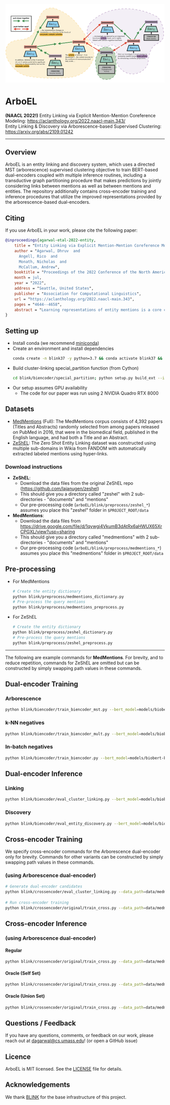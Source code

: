![BLINK logo](./img/arboEL.png)

# ArboEL

**(NAACL 2022!)** Entity Linking via Explicit Mention-Mention Coreference Modeling: https://aclanthology.org/2022.naacl-main.343/  
Entity Linking & Discovery via Arborescence-based Supervised Clustering: https://arxiv.org/abs/2109.01242

---

## Overview

ArboEL is an entity linking and discovery system, which 
uses a directed MST (arborescence) supervised clustering objective to train
BERT-based dual-encoders coupled with multiple inference routines, including a 
transductive graph partitioning procedure
that makes predictions by jointly considering links between mentions as well as 
between mentions and entities. The repository additionally contains 
cross-encoder training and inference procedures that utilize the improved
representations provided by the arborescence-based dual-encoders.


## Citing

If you use ArboEL in your work, please cite the following paper:  
```bibtex
@inproceedings{agarwal-etal-2022-entity,
    title = "Entity Linking via Explicit Mention-Mention Coreference Modeling",
    author = "Agarwal, Dhruv  and
      Angell, Rico  and
      Monath, Nicholas  and
      McCallum, Andrew",
    booktitle = "Proceedings of the 2022 Conference of the North American Chapter of the Association for Computational Linguistics: Human Language Technologies",
    month = jul,
    year = "2022",
    address = "Seattle, United States",
    publisher = "Association for Computational Linguistics",
    url = "https://aclanthology.org/2022.naacl-main.343",
    pages = "4644--4658",
    abstract = "Learning representations of entity mentions is a core component of modern entity linking systems for both candidate generation and making linking predictions. In this paper, we present and empirically analyze a novel training approach for learning mention and entity representations that is based on building minimum spanning arborescences (i.e., directed spanning trees) over mentions and entities across documents to explicitly model mention coreference relationships. We demonstrate the efficacy of our approach by showing significant improvements in both candidate generation recall and linking accuracy on the Zero-Shot Entity Linking dataset and MedMentions, the largest publicly available biomedical dataset. In addition, we show that our improvements in candidate generation yield higher quality re-ranking models downstream, setting a new SOTA result in linking accuracy on MedMentions. Finally, we demonstrate that our improved mention representations are also effective for the discovery of new entities via cross-document coreference.",
}
```

## Setting up

- Install conda (we recommend 
[miniconda](https://docs.conda.io/en/latest/miniconda.html))
- Create an environment and install dependencies 
    ```bash
    conda create -n blink37 -y python=3.7 && conda activate blink37 && pip install -r requirements.txt && conda install cython pytorch==1.4.0 torchvision==0.5.0 cudatoolkit=10.1 -c pytorch
    ```
- Build cluster-linking special_partition function (from Cython)
    ```bash
    cd blink/biencoder/special_partition; python setup.py build_ext --inplace
    ```
- Our setup assumes GPU availability
  - The code for our paper was run using 2 NVIDIA Quadro RTX 8000

## Datasets

- [MedMentions](https://github.com/chanzuckerberg/MedMentions) (Full): The MedMentions corpus
consists of 4,392 papers (Titles and Abstracts) randomly selected from among papers 
released on PubMed in 2016, that were in the biomedical field, published in the 
English language, and had both a Title and an Abstract.
- [ZeShEL](https://github.com/lajanugen/zeshel): The Zero Shot Entity Linking dataset 
was constructed using multiple sub-domains in Wikia from FANDOM with automatically 
extracted labeled mentions using hyper-links.

### Download instructions
- **ZeShEL**:
  - Download the data files from the original ZeShEL repo (https://github.com/lajanugen/zeshel)
  - This should give you a directory called "zeshel" with 2 sub-directories - "documents" and "mentions"
  - Our pre-processing code (`arboEL/blink/preprocess/zeshel_*`) assumes you place this "zeshel" folder in `$PROJECT_ROOT/data`
- **MedMentions**:
  - Download the data files from https://drive.google.com/file/d/1qywgi4VkumB3dAtRx6aHWUX65XrCPGXL/view?usp=sharing
  - This should give you a directory called "medmentions" with 2 sub-directories - "documents" and "mentions"
  - Our pre-processing code (`arboEL/blink/preprocess/medmentions_*`) assumes you place this "medmentions" folder in `$PROJECT_ROOT/data`

## Pre-processing

- For MedMentions
  ```bash
  # Create the entity dictionary
  python blink/preprocess/medmentions_dictionary.py
  # Pre-process the query mentions
  python blink/preprocess/medmentions_preprocess.py
  ```
- For ZeShEL
  ```bash
  # Create the entity dictionary
  python blink/preprocess/zeshel_dictionary.py
  # Pre-process the query mentions
  python blink/preprocess/zeshel_preprocess.py
  ```

---

The following are example commands for **MedMentions**. For brevity, and to reduce repetition, commands for ZeShEL are omitted but can be constructed by simply swapping path values in these commands.
## Dual-encoder Training

### Arborescence
```bash
python blink/biencoder/train_biencoder_mst.py --bert_model=models/biobert-base-cased-v1.1 --data_path=data/medmentions/processed --output_path=models/trained/medmentions_mst/pos_neg_loss/no_type --pickle_src_path=models/trained/medmentions --num_train_epochs=5 --train_batch_size=128 --gradient_accumulation_steps=4 --eval_interval=10000 --pos_neg_loss --force_exact_search --embed_batch_size=3500 --data_parallel
```

### k-NN negatives
```bash
python blink/biencoder/train_biencoder_mult.py --bert_model=models/biobert-base-cased-v1.1 --data_path=data/medmentions/processed --output_path=models/trained/medmentions/pos_neg_loss/no_type --pickle_src_path=models/trained/medmentions --num_train_epochs=5 --train_batch_size=128 --gradient_accumulation_steps=4 --eval_interval=10000 --pos_neg_loss --force_exact_search --embed_batch_size=3500 --data_parallel
```

### In-batch negatives
```bash
python blink/biencoder/train_biencoder.py --bert_model=models/biobert-base-cased-v1.1 --num_train_epochs=5 --data_path=data/medmentions/processed --output_path=models/trained/medmentions_blink --data_parallel --train_batch_size=128 --eval_batch_size=128 --eval_interval=10000
```

## Dual-encoder Inference

### Linking
```bash
python blink/biencoder/eval_cluster_linking.py --bert_model=models/biobert-base-cased-v1.1 --data_path=data/medmentions/processed --output_path=models/trained/medmentions_mst/eval/pos_neg_loss/no_type/wo_type --pickle_src_path=models/trained/medmentions/eval --path_to_model=models/trained/medmentions_mst/pos_neg_loss/no_type/epoch_best_5th/pytorch_model.bin --recall_k=64 --embed_batch_size=3500 --force_exact_search --data_parallel
```

### Discovery
```bash
python blink/biencoder/eval_entity_discovery.py --bert_model=models/biobert-base-cased-v1.1 --data_path=data/medmentions/processed --output_path=models/trained/medmentions_mst/eval/pos_neg_loss/directed --pickle_src_path=models/trained/medmentions/eval --embed_data_path=models/trained/medmentions_mst/eval/pos_neg_loss --use_types --force_exact_search --graph_mode=directed --exact_threshold=127.87733985396665 --exact_knn=8 --data_parallel
```

## Cross-encoder Training
We specify cross-encoder commands for the Arborescence dual-encoder only for brevity. Commands for other variants can be constructed by simply swapping path values in these commands.

### (using Arborescence dual-encoder)
```bash
# Generate dual-encoder candidates
python blink/crossencoder/eval_cluster_linking.py --data_path=data/medmentions/processed --output_path=models/trained/medmentions/candidates/arbo --pickle_src_path=models/trained/medmentions --path_to_biencoder_model=models/trained/medmentions_mst/pos_neg_loss/no_type/epoch_best_5th/pytorch_model.bin --bert_model=models/biobert-base-cased-v1.1 --data_parallel --scoring_batch_size=64 --save_topk_result

# Run cross-encoder training
python blink/crossencoder/original/train_cross.py --data_path=data/medmentions/processed --pickle_src_path=models/trained/medmentions --output_path=models/trained/medmentions/crossencoder/arbo --bert_model=models/biobert-base-cased-v1.1 --learning_rate=2e-05 --num_train_epochs=5 --train_batch_size=2 --eval_batch_size=2 --biencoder_indices_path=models/trained/medmentions/candidates/arbo --add_linear --skip_initial_eval --eval_interval=-1 --data_parallel
```

## Cross-encoder Inference

### (using Arborescence dual-encoder)

#### Regular
```bash
python blink/crossencoder/original/train_cross.py --data_path=data/medmentions/processed --pickle_src_path=models/trained/medmentions --output_path=models/trained/medmentions/crossencoder/eval/arbo --eval_batch_size=2 --biencoder_indices_path=models/trained/medmentions/candidates/arbo --add_linear --only_evaluate --data_parallel --bert_model=models/biobert-base-cased-v1.1 --path_to_model=models/trained/medmentions/crossencoder/arbo/pytorch_model.bin
```

#### Oracle (Self Set)
```bash
python blink/crossencoder/original/train_cross.py --data_path=data/medmentions/processed --pickle_src_path=models/trained/medmentions --output_path=models/trained/medmentions/crossencoder/eval/arbo/oracle --eval_batch_size=2 --biencoder_indices_path=models/trained/medmentions/candidates/arbo --add_linear --only_evaluate --data_parallel --bert_model=models/biobert-base-cased-v1.1 --inject_eval_ground_truth=True --path_to_model=models/trained/medmentions/crossencoder/arbo/pytorch_model.bin
```

#### Oracle (Union Set)
```bash
python blink/crossencoder/original/train_cross.py --data_path=data/medmentions/processed --pickle_src_path=models/trained/medmentions --output_path=models/trained/medmentions/crossencoder/eval/arbo/oracle_union --eval_batch_size=2 --biencoder_indices_path=models/trained/medmentions/candidates --custom_cand_set=union --add_linear --only_evaluate --data_parallel --bert_model=models/biobert-base-cased-v1.1 --inject_eval_ground_truth=True --path_to_model=models/trained/medmentions/crossencoder/arbo/pytorch_model.bin
```

## Questions / Feedback

If you have any questions, comments, or feedback on our work, please reach out at
[dagarwal@cs.umass.edu](mailto:dagarwal@cs.umass.edu)! (or open a GitHub issue)

## Licence
ArboEL is MIT licensed. See the [LICENSE](LICENSE) file for details.

## Acknowledgements
We thank [BLINK](https://github.com/facebookresearch/BLINK) for the 
base infrastructure of this project.
